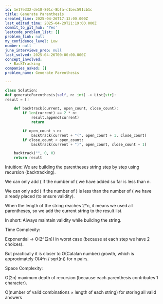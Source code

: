 ```yaml
---
id: 1e17e332-de10-801c-8bfa-c1bec591cb1c
title: Generate Parenthesis
created_time: 2025-04-26T17:13:00.000Z
last_edited_time: 2025-04-29T21:19:00.000Z
commit_to_git_hub: 'Yes'
leetcode_problem_list: []
problem_link: null
my_confidence_level: Low
number: null
june_interviews_prep: null
last_solved: 2025-04-26T00:00:00.000Z
concept_involved:
  - BackTracking
companies_asked: []
problem_name: Generate Parenthesis

---
```


```python
class Solution:
def generateParenthesis(self, n: int) -> List[str]:
result = []
    
    def backtrack(current, open_count, close_count):
        if len(current) == 2 * n:
            result.append(current)
            return

        if open_count < n:
            backtrack(current + "(", open_count + 1, close_count)
        if close_count < open_count:
            backtrack(current + ")", open_count, close_count + 1)

    backtrack("", 0, 0)
    return result

```

Intuition:
We are building the parentheses string step by step using recursion (backtracking).

We can only add ( if the number of ( we have added so far is less than n.

We can only add ) if the number of ) is less than the number of ( we have already placed (to ensure validity).

When the length of the string reaches 2\*n, it means we used all parentheses, so we add the current string to the result list.

In short: Always maintain validity while building the string.

Time Complexity:

Exponential → O(2^(2n)) in worst case (because at each step we have 2 choices).

But practically it is closer to O(Catalan number) growth, which is approximately O(4^n / sqrt(n)) for n pairs.

Space Complexity:

O(2n) maximum depth of recursion (because each parenthesis contributes 1 character).

O(number of valid combinations × length of each string) for storing all valid answers

